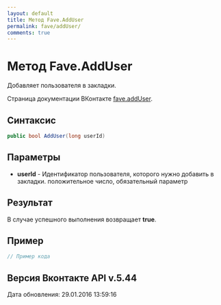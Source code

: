 ```yaml
---
layout: default
title: Метод Fave.AddUser
permalink: fave/addUser/
comments: true
---
```

# Метод Fave.AddUser
Добавляет пользователя в закладки.

Страница документации ВКонтакте [fave.addUser](https://vk.com/dev/fave.addUser).
## Синтаксис
``` csharp
public bool AddUser(long userId)
```

## Параметры
+ **userId** - Идентификатор пользователя, которого нужно добавить в закладки. положительное число, обязательный параметр

## Результат
В случае успешного выполнения возвращает **true**.

## Пример
``` csharp
// Пример кода
```

## Версия Вконтакте API v.5.44
Дата обновления: 29.01.2016 13:59:16
